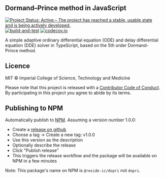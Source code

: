 ## Dormand–Prince method in JavaScript

[![Project Status: Active – The project has reached a stable, usable state and is being actively developed.](https://www.repostatus.org/badges/latest/active.svg)](https://www.repostatus.org/#active)
[![build-and-test](https://github.com/mrc-ide/dopri-js/actions/workflows/ci.yml/badge.svg)](https://github.com/mrc-ide/dopri-js/actions/workflows/ci.yml)
[![codecov.io](https://codecov.io/github/mrc-ide/dopri-js/coverage.svg?branch=master)](https://codecov.io/github/mrc-ide/dopri-js?branch=master)

A simple adaptive ordinary differential equation (ODE) and delay differential equation (DDE) solver in TypeScript, based on the 5th order Dormand-Prince method.

## Licence

MIT © Imperial College of Science, Technology and Medicine

Please note that this project is released with a [Contributor Code of Conduct](CONDUCT.md). By participating in this project you agree to abide by its terms.

## Publishing to NPM

Automatically publish to [NPM](https://www.npmjs.com). Assuming a version number 1.0.0:

- Create a [release on github](https://github.com/mrc-ide/dopri-js/releases/new)
- Choose a tag -> Create a new tag: v1.0.0
- Use this version as the description
- Optionally describe the release
- Click "Publish release"
- This triggers the release workflow and the package will be available on NPM in a few minutes

Note: This package's name on NPM is `@reside-ic/dopri` not `dopri`.

